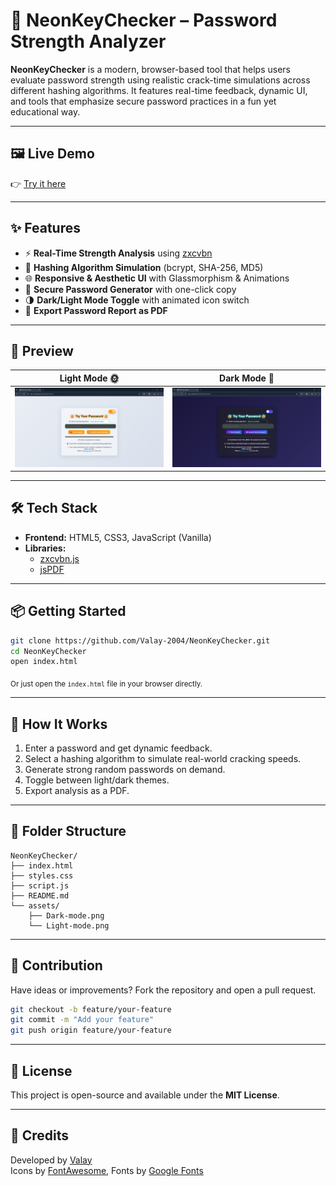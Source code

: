 
# 🔐 NeonKeyChecker – Password Strength Analyzer

**NeonKeyChecker** is a modern, browser-based tool that helps users evaluate password strength using realistic crack-time simulations across different hashing algorithms. It features real-time feedback, dynamic UI, and tools that emphasize secure password practices in a fun yet educational way.

---

## 🖼️ Live Demo
👉 [Try it here](https://valay-2004.github.io/NeonKeyChecker/)

---

## ✨ Features

- ⚡ **Real-Time Strength Analysis** using [zxcvbn](https://github.com/dropbox/zxcvbn)
- 🧠 **Hashing Algorithm Simulation** (bcrypt, SHA-256, MD5)
- 🌐 **Responsive & Aesthetic UI** with Glassmorphism & Animations
- 🎲 **Secure Password Generator** with one-click copy
- 🌗 **Dark/Light Mode Toggle** with animated icon switch
- 📄 **Export Password Report as PDF**

---

## 📸 Preview

| Light Mode 🌞 | Dark Mode 🌙 |
|--------------|--------------|
| ![Light Mode](assets/Light-mode.png) | ![Dark Mode](assets/Dark-mode.png) |


---

## 🛠️ Tech Stack

- **Frontend:** HTML5, CSS3, JavaScript (Vanilla)
- **Libraries:** 
  - [zxcvbn.js](https://github.com/dropbox/zxcvbn)
  - [jsPDF](https://github.com/parallax/jsPDF)

---

## 📦 Getting Started

```bash
git clone https://github.com/Valay-2004/NeonKeyChecker.git
cd NeonKeyChecker
open index.html
```

<sub>Or just open the `index.html` file in your browser directly.</sub>

---

## 🧪 How It Works

1. Enter a password and get dynamic feedback.
2. Select a hashing algorithm to simulate real-world cracking speeds.
3. Generate strong random passwords on demand.
4. Toggle between light/dark themes.
5. Export analysis as a PDF.

---

## 📂 Folder Structure

```
NeonKeyChecker/
├── index.html
├── styles.css
├── script.js
├── README.md
└── assets/
    ├── Dark-mode.png
    └── Light-mode.png
```

---

## 🙌 Contribution

Have ideas or improvements? Fork the repository and open a pull request.

```bash
git checkout -b feature/your-feature
git commit -m "Add your feature"
git push origin feature/your-feature
```

---

## 📄 License

This project is open-source and available under the **MIT License**.

---

## 🧠 Credits

Developed by [Valay](https://github.com/Valay-2004)  
Icons by [FontAwesome](https://fontawesome.com/), Fonts by [Google Fonts](https://fonts.google.com/)
